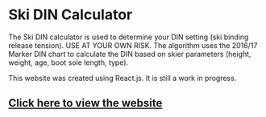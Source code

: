 # Ski DIN Calculator

The Ski DIN calculator is used to determine your DIN setting (ski binding release tension). USE AT YOUR OWN RISK. The algorithm uses the 2016/17 Marker DIN chart to calculate the DIN based on skier parameters (height, weight, age, boot sole length, type).

This website was created using React.js. It is still a work in progress.

## [Click here to view the website](https://ski-din-calculator.herokuapp.com/)
